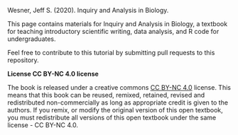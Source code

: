 Wesner, Jeff S. (2020). Inquiry and Analysis in Biology. 

This page contains materials for Inquiry and Analysis in Biology, a textbook for teaching introductory scientific writing, data analysis, and R code for undergraduates.  

Feel free to contribute to this tutorial by submitting pull requests to this repository.

**License CC BY-NC 4.0 license**

The book is released under a creative commons [CC BY-NC 4.0](https://creativecommons.org/licenses/by-nc/4.0/) license. This means that this book can be reused, remixed, retained, revised and redistributed non-commercially as long as appropriate credit is given to the authors. If you remix, or modify the original version of this open textbook, you must redistribute all versions of this open textbook under the same license - CC BY-NC 4.0.
